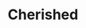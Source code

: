 --- 
title: "Cherished"
description:
price: "SOLD"
category: 
images: 
    - /assets/img/portfolio/cherished.jpg
order: 590
---